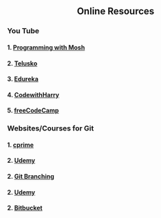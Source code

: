 
<h2 align="center">Online Resources</h2>
<h3>You Tube</h3>
<h4>1. <a href="https://www.youtube.com/watch?v=8JJ101D3knE "> Programming with Mosh</a></h4>
<h4>2. <a href="https://www.youtube.com/watch?v=WbwIoQYP6no"> Telusko</a></h4>
<h4>3. <a href="https://www.youtube.com/watch?v=b5oQZdzA37I"> Edureka</a></h4>
<h4>4. <a href="https://www.youtube.com/watch?v=evknSAkUIvs&list=PLu0W_9lII9agwhy658ZPA0MTStKUJTWPi"> CodewithHarry</a></h4>
<h4>5. <a href="https://www.youtube.com/watch?v=Uszj_k0DGsg"> freeCodeCamp</a></h4>

<h3>Websites/Courses for Git</h3>
<h4>1. <a href="https://www.cprime.com/resources/blog/the-7-best-git-tutorials-to-get-you-started-quickly/"> cprime</a></h4>
<h4>2. <a href="https://www.udemy.com/course/git-started-with-github/?LSNPUBID=JVFxdTr9V80&ranEAID=JVFxdTr9V80&ranMID=39197&ranSiteID=JVFxdTr9V80-wUqjO2.WLweq3OV0u7IxHA&utm_medium=udemyads&utm_source=aff-campaign"> Udemy</a></h4>
<h4>2. <a href="https://learngitbranching.js.org/"> Git Branching</a></h4>
<h4>2. <a href="https://www.udemy.com/course/git-bash/?LSNPUBID=JVFxdTr9V80&ranEAID=JVFxdTr9V80&ranMID=39197&ranSiteID=JVFxdTr9V80-Cr6A3JujZLtmMPqH6zAv7g&utm_medium=udemyads&utm_source=aff-campaign"> Udemy</a></h4>
<h4>2. <a href="https://www.atlassian.com/git/tutorials/learn-git-with-bitbucket-cloud"> Bitbucket</a></h4>
